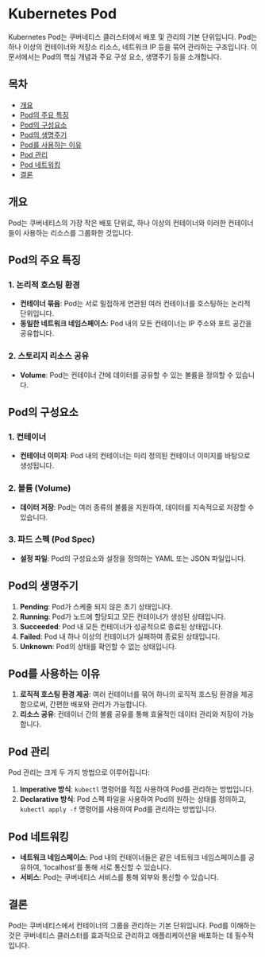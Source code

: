 # Kubernetes Pod

Kubernetes Pod는 쿠버네티스 클러스터에서 배포 및 관리의 기본 단위입니다. Pod는 하나 이상의 컨테이너와 저장소 리소스, 네트워크 IP 등을 묶어 관리하는 구조입니다. 이 문서에서는 Pod의 핵심 개념과 주요 구성 요소, 생명주기 등을 소개합니다.

## 목차

- [개요](#개요)
- [Pod의 주요 특징](#pod의-주요-특징)
- [Pod의 구성요소](#pod의-구성요소)
- [Pod의 생명주기](#pod의-생명주기)
- [Pod를 사용하는 이유](#pod를-사용하는-이유)
- [Pod 관리](#pod-관리)
- [Pod 네트워킹](#pod-네트워킹)
- [결론](#결론)

## 개요

Pod는 쿠버네티스의 가장 작은 배포 단위로, 하나 이상의 컨테이너와 이러한 컨테이너들이 사용하는 리소스를 그룹화한 것입니다.

## Pod의 주요 특징

### 1. 논리적 호스팅 환경

- **컨테이너 묶음**: Pod는 서로 밀접하게 연관된 여러 컨테이너를 호스팅하는 논리적 단위입니다.
- **동일한 네트워크 네임스페이스**: Pod 내의 모든 컨테이너는 IP 주소와 포트 공간을 공유합니다.

### 2. 스토리지 리소스 공유

- **Volume**: Pod는 컨테이너 간에 데이터를 공유할 수 있는 볼륨을 정의할 수 있습니다.

## Pod의 구성요소

### 1. 컨테이너

- **컨테이너 이미지**: Pod 내의 컨테이너는 미리 정의된 컨테이너 이미지를 바탕으로 생성됩니다.

### 2. 볼륨 (Volume)

- **데이터 저장**: Pod는 여러 종류의 볼륨을 지원하여, 데이터를 지속적으로 저장할 수 있습니다.

### 3. 파드 스펙 (Pod Spec)

- **설정 파일**: Pod의 구성요소와 설정을 정의하는 YAML 또는 JSON 파일입니다.

## Pod의 생명주기

1. **Pending**: Pod가 스케줄 되지 않은 초기 상태입니다.
2. **Running**: Pod가 노드에 할당되고 모든 컨테이너가 생성된 상태입니다.
3. **Succeeded**: Pod 내 모든 컨테이너가 성공적으로 종료된 상태입니다.
4. **Failed**: Pod 내 하나 이상의 컨테이너가 실패하여 종료된 상태입니다.
5. **Unknown**: Pod의 상태를 확인할 수 없는 상태입니다.

## Pod를 사용하는 이유

1. **로직적 호스팅 환경 제공**: 여러 컨테이너를 묶어 하나의 로직적 호스팅 환경을 제공함으로써, 간편한 배포와 관리가 가능합니다.
2. **리소스 공유**: 컨테이너 간의 볼륨 공유를 통해 효율적인 데이터 관리와 저장이 가능합니다.

## Pod 관리

Pod 관리는 크게 두 가지 방법으로 이루어집니다:

1. **Imperative 방식**: `kubectl` 명령어를 직접 사용하여 Pod를 관리하는 방법입니다.
2. **Declarative 방식**: Pod 스펙 파일을 사용하여 Pod의 원하는 상태를 정의하고, `kubectl apply -f` 명령어를 사용하여 Pod를 관리하는 방법입니다.

## Pod 네트워킹

- **네트워크 네임스페이스**: Pod 내의 컨테이너들은 같은 네트워크 네임스페이스를 공유하여, ‘localhost’를 통해 서로 통신할 수 있습니다.
- **서비스**: Pod는 쿠버네티스 서비스를 통해 외부와 통신할 수 있습니다.

## 결론

Pod는 쿠버네티스에서 컨테이너의 그룹을 관리하는 기본 단위입니다. Pod를 이해하는 것은 쿠버네티스 클러스터를 효과적으로 관리하고 애플리케이션을 배포하는 데 필수적입니다.
